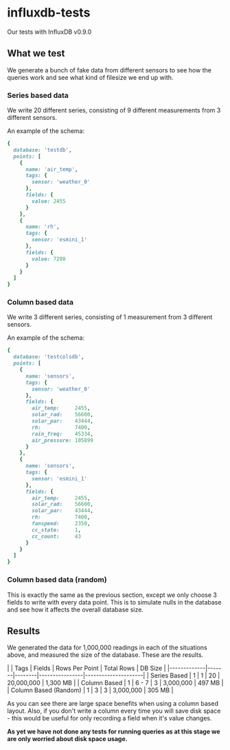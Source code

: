 # influxdb-tests

Our tests with InfluxDB v0.9.0

## What we test

We generate a bunch of fake data from different sensors to see how the queries work and see
what kind of filesize we end up with.

### Series based data

We write 20 different series, consisting of 9 different measurements from 3 different sensors.

An example of the schema:

```ruby
{
  database: 'testdb',
  points: [
    {
      name: 'air_temp',
      tags: {
        sensor: 'weather_0'
      },
      fields: {
        value: 2455
      }
    },
    {
      name: 'rh',
      tags: {
        sensor: 'esmini_1'
      },
      fields: {
        value: 7200
      }
    }
  ]
}
```

### Column based data

We write 3 different series, consisting of 1 measurement from 3 different sensors.

An example of the schema:

```ruby
{
  database: 'testcolsdb',
  points: [
    {
      name: 'sensors',
      tags: {
        sensor: 'weather_0'
      },
      fields: {
        air_temp:     2455,
        solar_rad:    56600,
        solar_par:    43444,
        rh:           7400,
        rain_freq:    45334,
        air_pressure: 105899
      }
    },
    {
      name: 'sensors',
      tags: {
        sensor: 'esmini_1'
      },
      fields: {
        air_temp:     2455,
        solar_rad:    56600,
        solar_par:    43444,
        rh:           7400,
        fanspeed:     2350,
        cc_state:     1,
        cc_count:     43
      }
    }
  ]
}
```

### Column based data (random)

This is exactly the same as the previous section, except we only choose 3 fields to write with every data point.  This is to simulate nulls in the database and see how it affects the overall database size.

## Results

We generated the data for 1,000,000 readings in each of the situations above, and measured the size of the database.  These are the results.

|             |  Tags | Fields | Rows Per Point | Total Rows | DB Size |
|-------------|-------|--------|----------------|---------------------|
| Series Based | 1 | 1 | 20 | 20,000,000 | 1,300 MB |
| Column Based | 1 | 6 - 7 | 3 | 3,000,000 | 497 MB |
| Column Based (Random) | 1 | 3 | 3 | 3,000,000 | 305 MB |

As you can see there are large space benefits when using a column based layout.  Also, if you don't write a column every time you will save disk space - this would be useful for only recording a field when it's value changes.

**As yet we have not done any tests for running queries as at this stage we are only worried about disk space usage.**